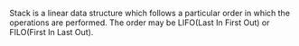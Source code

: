 Stack is a linear data structure which follows a particular order in which the operations are performed. The order may be LIFO(Last In First Out) or FILO(First In Last Out).